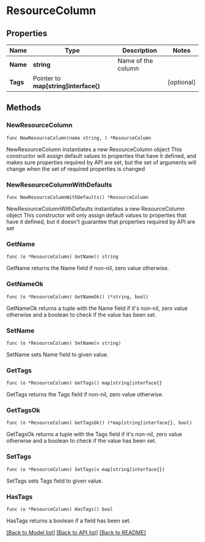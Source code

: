 # ResourceColumn

## Properties

Name | Type | Description | Notes
------------ | ------------- | ------------- | -------------
**Name** | **string** | Name of the column | 
**Tags** | Pointer to **map[string]interface{}** |  | [optional] 

## Methods

### NewResourceColumn

`func NewResourceColumn(name string, ) *ResourceColumn`

NewResourceColumn instantiates a new ResourceColumn object
This constructor will assign default values to properties that have it defined,
and makes sure properties required by API are set, but the set of arguments
will change when the set of required properties is changed

### NewResourceColumnWithDefaults

`func NewResourceColumnWithDefaults() *ResourceColumn`

NewResourceColumnWithDefaults instantiates a new ResourceColumn object
This constructor will only assign default values to properties that have it defined,
but it doesn't guarantee that properties required by API are set

### GetName

`func (o *ResourceColumn) GetName() string`

GetName returns the Name field if non-nil, zero value otherwise.

### GetNameOk

`func (o *ResourceColumn) GetNameOk() (*string, bool)`

GetNameOk returns a tuple with the Name field if it's non-nil, zero value otherwise
and a boolean to check if the value has been set.

### SetName

`func (o *ResourceColumn) SetName(v string)`

SetName sets Name field to given value.


### GetTags

`func (o *ResourceColumn) GetTags() map[string]interface{}`

GetTags returns the Tags field if non-nil, zero value otherwise.

### GetTagsOk

`func (o *ResourceColumn) GetTagsOk() (*map[string]interface{}, bool)`

GetTagsOk returns a tuple with the Tags field if it's non-nil, zero value otherwise
and a boolean to check if the value has been set.

### SetTags

`func (o *ResourceColumn) SetTags(v map[string]interface{})`

SetTags sets Tags field to given value.

### HasTags

`func (o *ResourceColumn) HasTags() bool`

HasTags returns a boolean if a field has been set.


[[Back to Model list]](../README.md#documentation-for-models) [[Back to API list]](../README.md#documentation-for-api-endpoints) [[Back to README]](../README.md)


